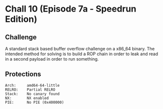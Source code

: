 # Chall 10 (Episode 7a - Speedrun Edition)

## Challenge

A standard stack based buffer overflow challenge on a x86_64 binary. The intended method
for solving is to build a ROP chain in order to leak and read in a second payload in order
to run something.

## Protections

```
Arch:     amd64-64-little
RELRO:    Partial RELRO
Stack:    No canary found
NX:       NX enabled
PIE:      No PIE (0x400000)
```
